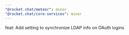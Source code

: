 ```yaml
---
"@rocket.chat/meteor": minor
"@rocket.chat/core-services": minor
---
```


feat: Add setting to synchronize LDAP info on OAuth logins
